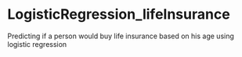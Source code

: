 # LogisticRegression_lifeInsurance
Predicting if a person would buy life insurance based on his age using logistic regression
